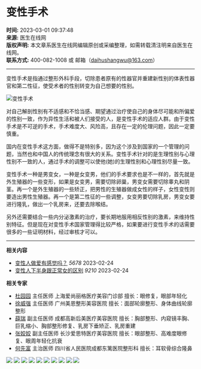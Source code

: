 # 变性手术

**时间:** 2023-03-01 09:37:48  
**来源:** 医生在线网  
**版权声明:** 本文章系医生在线网编辑原创或采编整理，如需转载清注明来自医生在线网。  
**联系方式:** 400-082-1008 或 邮箱（daihushangwu@163.com）

---

变性手术是指通过整形外科手段，切除患者原有的性器官并重建新性别的体表性器官和第二性征，使受术者的性别转变为自己想要的性别。

![变性手术](http://img.51daifu.com/image/202008/20200807/20200807143539_49310.png)

对自己解剖性别有不适感和不恰当感、期望通过治疗使自己的身体尽可能和所偏爱的性别一致，作为异性生活和被人们接受的人，是变性手术的适应人群。由于变性手术是不可逆的手术，手术难度大、风险高，且存在一定的伦理问题，因此一定要慎重。

国内在变性手术这方面，做得不是特别多，因为这个涉及到国家的一个管理的问题，当然也和中国人的传统理念有很大的关系。变性手术针对的是生理性别与心理性别不一致的人，通过手术的调整可以使他(她)的生理性别和心理性别尽量一致。

变性手术一种是男变女，一种是女变男，他们的手术要求也是不一样的，首先就是外生殖器的一些变形，如果是女变男，需要切除卵巢，男变女需要切除睾丸和阴茎。再一个是外生殖器的一些矫正，把男性的生殖器做成女性的样子，女性变性则要造出男性生殖器。再一个是第二性征的一些调整，女变男要切除乳房，男变女要进行隆乳，做出一个乳房来，还要去除喉结。

另外还需要结合一些内分泌激素的治疗，要长期地服用相反性别的激素，来维持性别特征。但是现在对变性手术国家管理得比较严格，如果要进行变性手术的话需要很多的一些证明材料，经过审核才可以。

---

**相关内容**

- [变性人做爱有感觉吗？](http://img.51daifu.com/image/202009/20200902/20200902162157_77721.jpg) _5678_ 2023-02-24
- [变性人下半身跟正常女的区别](http://img.51daifu.com/image/202008/20200807/20200807163052_65343.jpg) _9210_ 2023-02-24

**相关专家**

- [杜园园](http://img.51daifu.com/image/202207/20220705/20220705152516_81626.png) 主任医师 上海爱尚丽格医疗美容门诊部 擅长：眼修复，眼部年轻化
- [徐威强](http://images.51daifu.com/000_mr_doc/1212.png) 主任医师 广州美恩整形美容医院 擅长：面部轮廓整形、身体曲线轮廓整形
- [薛瑞](http://img.51daifu.com/image/202307/20230713/20230713171105_47744.png) 副主任医师 成都高新后美医疗美容医院 擅长：胸部整形、内窥镜丰胸、巨乳缩小、胸部整形修复、乳房下垂矫正、乳房重建
- [张姣姣](http://images.51daifu.com/000_mr_doc/zjj.png) 副主任医师 长沙爱思特医疗美容医院 擅长：眼部整形、高难度眼修复、眼周年轻化抗衰
- [何先富](http://img.51daifu.com/00000000test/wpThumbnails/biu101240.png) 主治医师 四川省人民医院成都东篱医院整形科 擅长：耳软骨综合隆鼻

![](http://img.51daifu.com/image/202008/20200807/20200807143539_49310.png)
![](http://images.51daifu.com/images2020/202203/DT2022030876940.jpg)
![](http://img.51daifu.com/image/202008/20200831/20200831102408_91957.jpg)
![](http://img.51daifu.com/image/202007/20200709/20200709151048_39456.jpg)
![](http://img.51daifu.com/image/202007/20200709/20200709150858_78936.png)
![](http://img.51daifu.com/image/201912/20191205/20191205174923_53370.png)
![](http://img.51daifu.com/image/201909/20190908/20190908135058_46979.png)
![](http://img.51daifu.com/image/201908/20190815/20190815093518_99875.jpg)
![](http://img.51daifu.com/image/201908/20190809/20190809112949_41356.jpg)
![](http://img.51daifu.com/image/201907/20190729/20190729112322_37502.jpg)